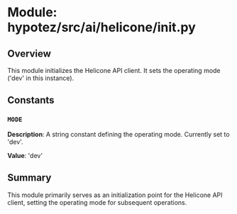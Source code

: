 # Module: hypotez/src/ai/helicone/__init__.py

## Overview

This module initializes the Helicone API client.  It sets the operating mode ('dev' in this instance).


## Constants

### `MODE`

**Description**:  A string constant defining the operating mode. Currently set to 'dev'.

**Value**: 'dev'


## Summary

This module primarily serves as an initialization point for the Helicone API client, setting the operating mode for subsequent operations.